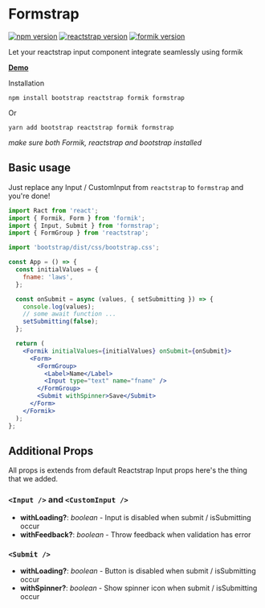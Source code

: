 # Formstrap

[![npm version](https://badge.fury.io/js/formstrap.svg)](https://badge.fury.io/js/formstrap) [![reactstrap version](https://img.shields.io/npm/dependency-version/formstrap/peer/reactstrap)](https://github.com/reactstrap/reactstrap) [![formik version](https://img.shields.io/npm/dependency-version/formstrap/peer/formik)](https://github.com/jaredpalmer/formik)

Let your reactstrap input component integrate seamlessly using formik

[**Demo**](http://pedox.github.com/formstrap/)

Installation

```
npm install bootstrap reactstrap formik formstrap
```

Or

```
yarn add bootstrap reactstrap formik formstrap
```

_make sure both Formik, reactstrap and bootstrap installed_

## Basic usage

Just replace any Input / CustomInput from `reactstrap` to `formstrap` and you're done!

```jsx
import Ract from 'react';
import { Formik, Form } from 'formik';
import { Input, Submit } from 'formstrap';
import { FormGroup } from 'reactstrap';

import 'bootstrap/dist/css/bootstrap.css';

const App = () => {
  const initialValues = {
    fname: 'laws',
  };

  const onSubmit = async (values, { setSubmitting }) => {
    console.log(values);
    // some await function ...
    setSubmitting(false);
  };

  return (
    <Formik initialValues={initialValues} onSubmit={onSubmit}>
      <Form>
        <FormGroup>
          <Label>Name</Label>
          <Input type="text" name="fname" />
        </FormGroup>
        <Submit withSpinner>Save</Submit>
      </Form>
    </Formik>
  );
};
```

## Additional Props

All props is extends from default Reactstrap Input props here's the thing that we added.

### `<Input />` and `<CustomInput />`

- **withLoading?**: _boolean_ - Input is disabled when submit / isSubmitting occur
- **withFeedback?**: _boolean_ - Throw feedback when validation has error

### `<Submit />`

- **withLoading?**: _boolean_ - Button is disabled when submit / isSubmitting occur
- **withSpinner?**: _boolean_ - Show spinner icon when submit / isSubmitting occur
